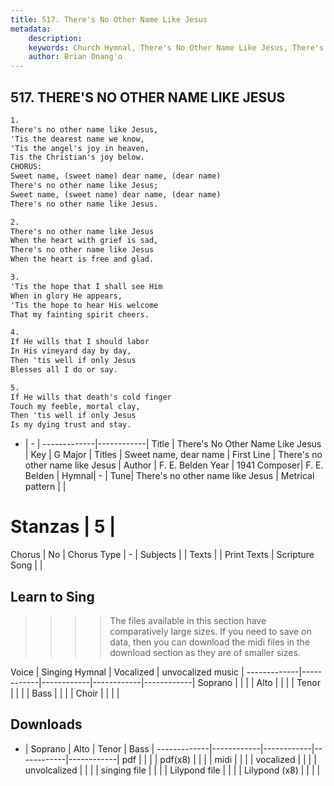 ```yaml
---
title: 517. There's No Other Name Like Jesus
metadata:
    description: 
    keywords: Church Hymnal, There's No Other Name Like Jesus, There's no other name like Jesus, Sweet name, dear name
    author: Brian Onang'o
---
```



## 517. THERE'S NO OTHER NAME LIKE JESUS

```txt
1.
There's no other name like Jesus,
'Tis the dearest name we know,
'Tis the angel's joy in heaven,
Tis the Christian's joy below.
CHORUS:
Sweet name, (sweet name) dear name, (dear name)
There's no other name like Jesus;
Sweet name, (sweet name) dear name, (dear name)
There's no other name like Jesus.

2.
There's no other name like Jesus
When the heart with grief is sad,
There's no other name like Jesus
When the heart is free and glad.

3.
'Tis the hope that I shall see Him
When in glory He appears,
'Tis the hope to hear His welcome
That my fainting spirit cheers.

4.
If He wills that I should labor
In His vineyard day by day,
Then 'tis well if only Jesus
Blesses all I do or say.

5.
If He wills that death's cold finger
Touch my feeble, mortal clay,
Then 'tis well if only Jesus
Is my dying trust and stay.
```

- |   -  |
-------------|------------|
Title | There's No Other Name Like Jesus |
Key | G Major |
Titles | Sweet name, dear name |
First Line | There's no other name like Jesus |
Author | F. E. Belden
Year | 1941
Composer| F. E. Belden |
Hymnal|  - |
Tune| There's no other name like Jesus |
Metrical pattern | |
# Stanzas | 5 |
Chorus | No |
Chorus Type | - |
Subjects |  |
Texts |  |
Print Texts | 
Scripture Song |  |
  
## Learn to Sing

>>>> The files available in this section have comparatively large sizes. If you need to save on data, then you can download the midi files in the download section as they are of smaller sizes.

Voice |  Singing Hymnal | Vocalized | unvocalized music |
-------------|------------|------------|------------|------------|
Soprano | | | |
Alto | | | |
Tenor | | | |
Bass | | | |
Choir | | | |

## Downloads

- |  Soprano | Alto | Tenor | Bass |
-------------|------------|------------|------------|------------|
pdf | | | |
pdf(x8) | | | |
midi | | | |
vocalized | | | |
unvolcalized | | | |
singing file | | | |
Lilypond file | | | |
Lilypond (x8) | | | |
  
